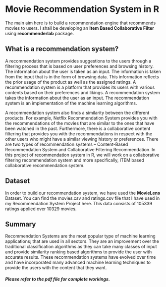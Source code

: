 # Movie Recommendation System in R
<p> The main aim here is to build a recommendation engine that recommends movies to users. I shall be developing an <b>Item Based Collaborative Filter</b> using <b>recommenderlab</b> package. </p>  

## What is a recommendation system?  

<p> A recommendation system provides suggestions to the users through a filtering process that is based on user preferences and browsing history. The information about the user is taken as an input. The information is taken from the input that is in the form of browsing data. This information reflects the prior usage of the product as well as the assigned ratings. A recommendation system is a platform that provides its users with various contents based on their preferences and likings. A recommendation system takes the information about the user as an input. The recommendation system is an implementation of the machine learning algorithms. </p>
<p> A recommendation system also finds a similarity between the different products. For example, Netflix Recommendation System provides you with the recommendations of the movies that are similar to the ones that have been watched in the past. Furthermore, there is a collaborative content filtering that provides you with the recommendations in respect with the other users who might have a similar viewing history or preferences. There are two types of recommendation systems – Content-Based Recommendation System and Collaborative Filtering Recommendation. In this project of recommendation system in R, we will work on a collaborative filtering recommendation system and more specifically, ITEM based collaborative recommendation system. </p>

## Dataset  

In order to build our recommendation system, we have used the <b>MovieLens</b> Dataset. You can find the
movies.csv and ratings.csv file that I have used in my Recommendation System Project here. This data
consists of 105339 ratings applied over 10329 movies.  

## Summary  
  
<p>Recommendation Systems are the most popular type of machine learning applications; that are used in all sectors. They are an improvement over the traditional classification algorithms as they can take many classes of input and provide similarity ranking based algorithms to provide the user with accurate results. These recommendation systems have evolved over time and have incorporated many advanced machine learning techniques to provide the users with the content that they want. </p>  

#####  Please refer to the pdf file for complete workings.  
  
